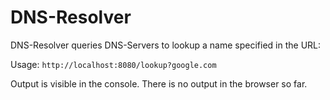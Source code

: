 # DNS-Resolver
DNS-Resolver queries DNS-Servers to lookup a name specified in the URL:

Usage: `http://localhost:8080/lookup?google.com`

Output is visible in the console. There is no output in the browser so far.
